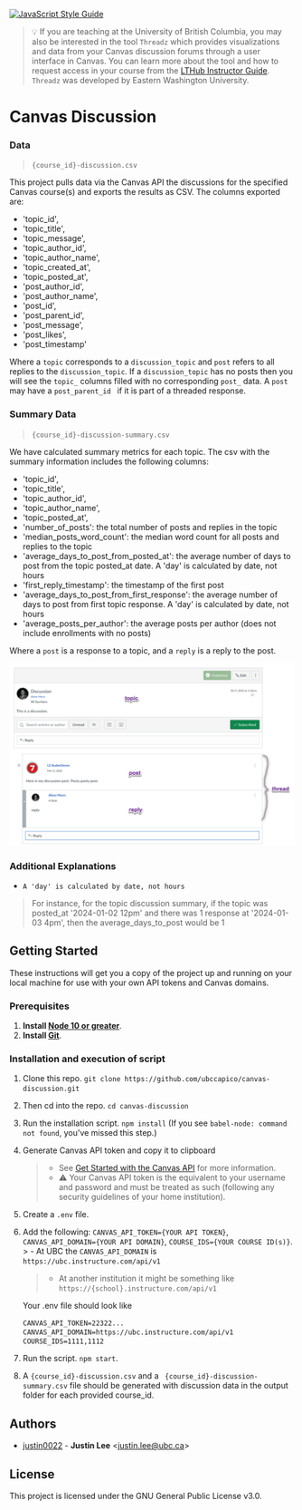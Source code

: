 [![JavaScript Style Guide](https://img.shields.io/badge/code_style-standard-brightgreen.svg)](https://standardjs.com)

> 💡 If you are teaching at the University of British Columbia, you may also be interested in the tool `Threadz` which provides visualizations and data from your Canvas discussion forums through a user interface in Canvas. You can learn more about the tool and how to request access in your course from the [LTHub Instructor Guide](https://lthub.ubc.ca/guides/threadz-instructor-guide/). `Threadz` was developed by Eastern Washington University.

# Canvas Discussion

### Data
> `{course_id}-discussion.csv`  

This project pulls data via the Canvas API the discussions for the specified Canvas course(s) and exports the results as CSV. The columns exported are:
* 'topic_id',
* 'topic_title',
* 'topic_message',
* 'topic_author_id',
* 'topic_author_name',
* 'topic_created_at',
* 'topic_posted_at',
* 'post_author_id',
* 'post_author_name',
* 'post_id',
* 'post_parent_id',
* 'post_message',
* 'post_likes',
* 'post_timestamp'

Where a `topic` corresponds to a `discussion_topic` and `post` refers to all replies to the `discussion_topic`. If a `discussion_topic` has no posts then you will see the `topic_` columns filled with no corresponding `post_` data. A `post` may have a `post_parent_id ` if it is part of a threaded response.

### Summary Data
> `{course_id}-discussion-summary.csv`

We have calculated summary metrics for each topic. The csv with the summary information includes the following columns:
* 'topic_id',
* 'topic_title',
* 'topic_author_id',
* 'topic_author_name',
* 'topic_posted_at',
* 'number_of_posts': the total number of posts and replies in the topic
* 'median_posts_word_count': the median word count for all posts and replies to the topic
* 'average_days_to_post_from_posted_at': the average number of days to post from the topic posted_at date. A 'day' is calculated by date, not hours
* 'first_reply_timestamp': the timestamp of the first post
* 'average_days_to_post_from_first_response': the average number of days to post from first topic response. A 'day' is calculated by date, not hours
* 'average_posts_per_author': the average posts per author (does not include enrollments with no posts)

Where a `post` is a response to a topic, and a `reply` is a reply to the post. 

![alt text](image-1.png)

### Additional Explanations
- `A 'day' is calculated by date, not hours`

> For instance, for the topic discussion summary, if the topic was posted_at '2024-01-02 12pm' and there was 1 response at '2024-01-03 4pm', then the average_days_to_post would be 1

## Getting Started
These instructions will get you a copy of the project up and running on your local machine for use with your own API tokens and Canvas domains.

### Prerequisites

1. **Install [Node 10 or greater](https://nodejs.org)**.
1. **Install [Git](https://git-scm.com/downloads)**.

### Installation and execution of script

1. Clone this repo. `git clone https://github.com/ubccapico/canvas-discussion.git`
1. Then cd into the repo. `cd canvas-discussion`
1. Run the installation script. `npm install` (If you see `babel-node: command not found`, you've missed this step.)
1. Generate Canvas API token and copy it to clipboard
    > - See [Get Started with the Canvas API](https://learninganalytics.ubc.ca/guides/get-started-with-the-canvas-api/) for more information.
    > - ⚠️ Your Canvas API token is the equivalent to your username and password and must be treated as such (following any security guidelines of your home institution).
1. Create a `.env` file.
1. Add the following: `CANVAS_API_TOKEN={YOUR API TOKEN}`, `CANVAS_API_DOMAIN={YOUR API DOMAIN}`, `COURSE_IDS={YOUR COURSE ID(s)}`. > - At UBC the `CANVAS_API_DOMAIN` is `https://ubc.instructure.com/api/v1`
    > - At another institution it might be something like `https://{school}.instructure.com/api/v1`


    Your .env file should look like
    ```
    CANVAS_API_TOKEN=22322...
    CANVAS_API_DOMAIN=https://ubc.instructure.com/api/v1
    COURSE_IDS=1111,1112
    ```
2. Run the script. `npm start`.
3. A `{course_id}-discussion.csv` and a ` {course_id}-discussion-summary.csv` file should be generated with discussion data in the output folder for each provided course_id.

## Authors

* [justin0022](https://github.com/justin0022) -
**Justin Lee** &lt;justin.lee@ubc.ca&gt;

## License

This project is licensed under the GNU General Public License v3.0.
